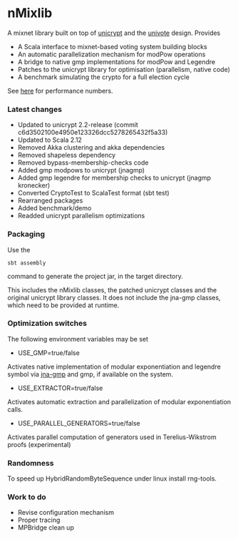 # nMixlib

A mixnet library built on top of [unicrypt](https://github.com/bfh-evg/univote2) and the [univote](https://github.com/bfh-evg/univote2) design. Provides

* A Scala interface to mixnet-based voting system building blocks
* An automatic parallelization mechanism for modPow operations
* A bridge to native gmp implementations for modPow and Legendre
* Patches to the unicrypt library for optimisation (parallelism, native code)
* A benchmark simulating the crypto for a full election cycle

See [here](https://nvotes.com/parallelizing-a-mixnet-prototype/) for performance numbers.

### Latest changes

* Updated to unicrypt 2.2-release (commit c6d3502100e4950e123326dcc5278265432f5a33)
* Updated to Scala 2.12
* Removed Akka clustering and akka dependencies
* Removed shapeless dependency
* Removed bypass-membership-checks code
* Added gmp modpows to unicrypt (jnagmp)
* Added gmp legendre for membership checks to unicrypt (jnagmp kronecker)
* Converted CryptoTest to ScalaTest format (sbt test)
* Rearranged packages
* Added benchmark/demo
* Readded unicrypt parallelism optimizations

### Packaging

Use the

```sbt assembly```

command to generate the project jar, in the target directory.

This includes the nMixlib classes, the patched unicrypt classes and the original unicrypt
library classes. It does not include the jna-gmp classes, which need to be provided at runtime.

### Optimization switches

The following environment variables may be set

* USE_GMP=true/false

Activates native implementation of modular exponentiation and legendre symbol via
[jna-gmp](https://github.com/square/jna-gmp) and gmp, if available on the system.

* USE_EXTRACTOR=true/false

Activates automatic extraction and parallelization of modular exponentiation calls.

* USE_PARALLEL_GENERATORS=true/false

Activates parallel computation of generators used in Terelius-Wikstrom proofs (experimental)

### Randomness

To speed up HybridRandomByteSequence under linux install rng-tools.

### Work to do

* Revise configuration mechanism
* Proper tracing
* MPBridge clean up